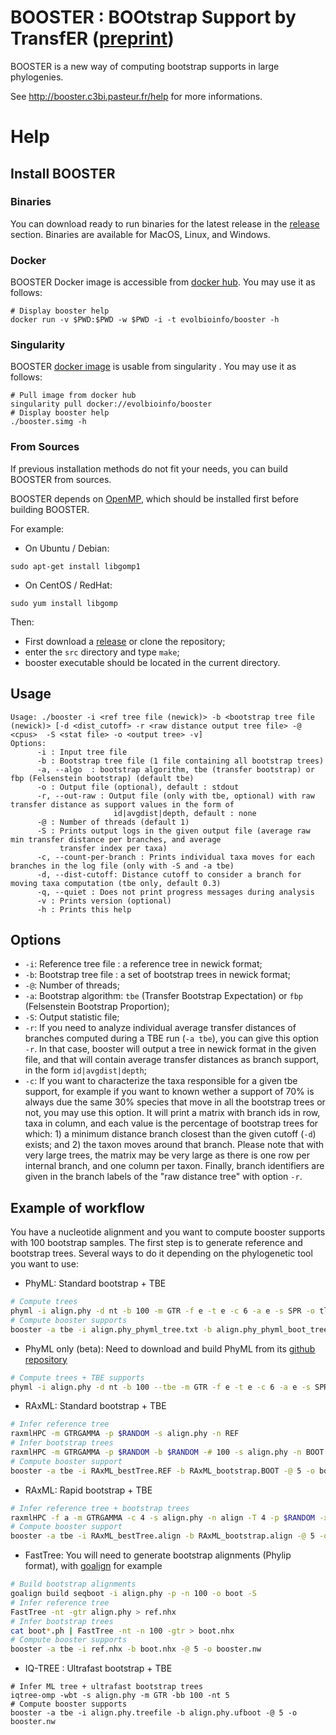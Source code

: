 # BOOSTER : BOOtstrap Support by TransfER ([preprint](http://www.biorxiv.org/content/early/2017/06/23/154542))
BOOSTER is a new way of computing bootstrap supports in large phylogenies.

See http://booster.c3bi.pasteur.fr/help for more informations.

# Help

## Install BOOSTER

### Binaries
You can download ready to run binaries for the latest release in the [release](https://github.com/evolbioinfo/booster/releases) section.
Binaries are available for MacOS, Linux, and Windows.

### Docker
BOOSTER Docker image is accessible from [docker hub](https://hub.docker.com/r/evolbioinfo/booster/). You may use it as follows:

```[bash]
# Display booster help
docker run -v $PWD:$PWD -w $PWD -i -t evolbioinfo/booster -h
```

### Singularity
BOOSTER [docker image](https://hub.docker.com/r/evolbioinfo/booster/) is usable from singularity . You may use it as follows:

```[bash]
# Pull image from docker hub
singularity pull docker://evolbioinfo/booster
# Display booster help
./booster.simg -h
```
### From Sources
If previous installation methods do not fit your needs, you can build BOOSTER from sources.

BOOSTER depends on [OpenMP](https://fr.wikipedia.org/wiki/OpenMP), which should be installed first before building BOOSTER.

For example:
- On Ubuntu / Debian:
```
sudo apt-get install libgomp1
```
- On CentOS / RedHat:
```
sudo yum install libgomp
```

Then: 

* First download a [release](https://github.com/fredericlemoine/booster/releases) or clone the repository;
* enter the `src` directory and type `make`;
* booster executable should be located in the current directory.

## Usage

```
Usage: ./booster -i <ref tree file (newick)> -b <bootstrap tree file (newick)> [-d <dist_cutoff> -r <raw distance output tree file> -@ <cpus>  -S <stat file> -o <output tree> -v]
Options:
      -i : Input tree file
      -b : Bootstrap tree file (1 file containing all bootstrap trees)
      -a, --algo  : bootstrap algorithm, tbe (transfer bootstrap) or fbp (Felsenstein bootstrap) (default tbe)
      -o : Output file (optional), default : stdout
      -r, --out-raw : Output file (only with tbe, optional) with raw transfer distance as support values in the form of
                       id|avgdist|depth, default : none
      -@ : Number of threads (default 1)
      -S : Prints output logs in the given output file (average raw min transfer distance per branches, and average
      	   transfer index per taxa)
      -c, --count-per-branch : Prints individual taxa moves for each branches in the log file (only with -S and -a tbe)
      -d, --dist-cutoff: Distance cutoff to consider a branch for moving taxa computation (tbe only, default 0.3)
      -q, --quiet : Does not print progress messages during analysis
      -v : Prints version (optional)
      -h : Prints this help
```

## Options
* `-i`: Reference tree file : a reference tree in newick format;
* `-b`: Bootstrap tree file : a set of bootstrap trees in newick format;
* `-@`: Number of threads;
* `-a`: Bootstrap algorithm: `tbe` (Transfer Bootstrap Expectation) or `fbp` (Felsenstein Bootstrap Proportion);
* `-S`: Output statistic file;
* `-r`: If you need to analyze individual average transfer distances of branches computed during a TBE run (`-a tbe`), you can give this option `-r`. In that case, booster will output a tree in newick format in the given file, and that will contain average transfer distances as branch support, in the form `id|avgdist|depth`;
* `-c`: If you want to characterize the taxa responsible for a given tbe support, for example if you want to known wether a support of 70% is always due the same 30% species that move in all the bootstrap trees or not, you may use this option. It will print a matrix with branch ids in row, taxa in column, and each value is the percentage of bootstrap trees for which: 1) a minimum distance branch closest than the given cutoff (`-d`) exists; and 2) the taxon moves around that branch. Please note that with very large trees, the matrix may be very large as there is one row per internal branch, and one column per taxon. Finally, branch identifiers are given in the branch labels of the "raw distance tree" with option `-r`.

## Example of workflow

You have a nucleotide alignment and you want to compute booster supports with 100 bootstrap samples. The first step is to generate reference and bootstrap trees. Several ways to do it depending on the phylogenetic tool you want to use:

* PhyML: Standard bootstrap + TBE
```bash
# Compute trees
phyml -i align.phy -d nt -b 100 -m GTR -f e -t e -c 6 -a e -s SPR -o tlr 
# Compute booster supports
booster -a tbe -i align.phy_phyml_tree.txt -b align.phy_phyml_boot_trees.txt -@ 5 -o booster.nw
```

* PhyML only (beta): Need to download and build PhyML from its [github repository](https://github.com/stephaneguindon/phyml/)
```bash
# Compute trees + TBE supports
phyml -i align.phy -d nt -b 100 --tbe -m GTR -f e -t e -c 6 -a e -s SPR -o tlr 
```

* RAxML: Standard bootstrap + TBE
```bash
# Infer reference tree
raxmlHPC -m GTRGAMMA -p $RANDOM -s align.phy -n REF
# Infer bootstrap trees
raxmlHPC -m GTRGAMMA -p $RANDOM -b $RANDOM -# 100 -s align.phy -n BOOT
# Compute booster support
booster -a tbe -i RAxML_bestTree.REF -b RAxML_bootstrap.BOOT -@ 5 -o booster.nw
```

* RAxML: Rapid bootstrap + TBE
```bash
# Infer reference tree + bootstrap trees
raxmlHPC -f a -m GTRGAMMA -c 4 -s align.phy -n align -T 4 -p $RANDOM -x $RANDOM -# 100
# Compute booster support
booster -a tbe -i RAxML_bestTree.align -b RAxML_bootstrap.align -@ 5 -o booster.nw
```

* FastTree: You will need to generate bootstrap alignments (Phylip format), with [goalign](https://github.com/fredericlemoine/goalign) for example
```bash
# Build bootstrap alignments
goalign build seqboot -i align.phy -p -n 100 -o boot -S
# Infer reference tree
FastTree -nt -gtr align.phy > ref.nhx
# Infer bootstrap trees
cat boot*.ph | FastTree -nt -n 100 -gtr > boot.nhx
# Compute booster supports
booster -a tbe -i ref.nhx -b boot.nhx -@ 5 -o booster.nw
```

* IQ-TREE : Ultrafast bootstrap + TBE
```
# Infer ML tree + ultrafast bootstrap trees
iqtree-omp -wbt -s align.phy -m GTR -bb 100 -nt 5
# Compute booster supports
booster -a tbe -i align.phy.treefile -b align.phy.ufboot -@ 5 -o booster.nw
```

